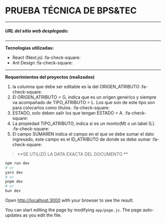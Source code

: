 # PRUEBA TÉCNICA DE BPS&TEC

------------
##### URL del sitio web desplegado:
------------


**Tecnologías utilizadas:**
- React (Next.js) :fa-check-square:
- Ant Design :fa-check-square:

------------

**Requerimientos del proyectos (realizados)**
1. la columna que debe ser editable es la del ORIGEN_ATRIBUTO :fa-check-square:
1. El ORIGEN_ATRIBUTO = G, indica que es un origen genérico y siempre va acompañado de TIPO_ATRIBUTO = L. Los que son de este tipo son para colocarlos como títulos. :fa-check-square:
1. ESTADO, solo deben salir los que tengan ESTADO = A. :fa-check-square:
1. La propiedad TIPO_ATRIBUTO, indica si es un monto(M) o un label (L). :fa-check-square:
1. El campo SUMAREN indica el campo en el que se debe sumar el dato ingresado, este campo es el ID_ATRIBUTO de donde se debe sumar :fa-check-square:

> **SE UTILIZÓ LA DATA EXACTA DEL DOCUMENTO **


```bash
npm run dev
# or
yarn dev
# or
pnpm dev
# or
bun dev
```

Open [http://localhost:3000](http://localhost:3000) with your browser to see the result.

You can start editing the page by modifying `app/page.js`. The page auto-updates as you edit the file.



